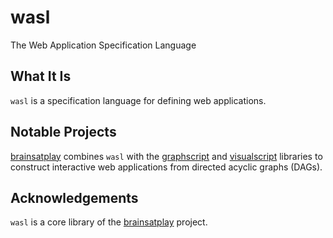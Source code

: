 # wasl
 The Web Application Specification Language

## What It Is
`wasl` is a specification language for defining web applications.

## Notable Projects
[brainsatplay] combines `wasl` with the [graphscript] and [visualscript] libraries to construct interactive web applications from directed acyclic graphs (DAGs).

## Acknowledgements
`wasl` is a core library of the [brainsatplay] project.

[brainsatplay]:(https://github.com/brainsatplay)
[graphscript]:(https://github.com/brainsatplay/graphscript)
[visualscript]:(https://github.com/brainsatplay/visualscript)